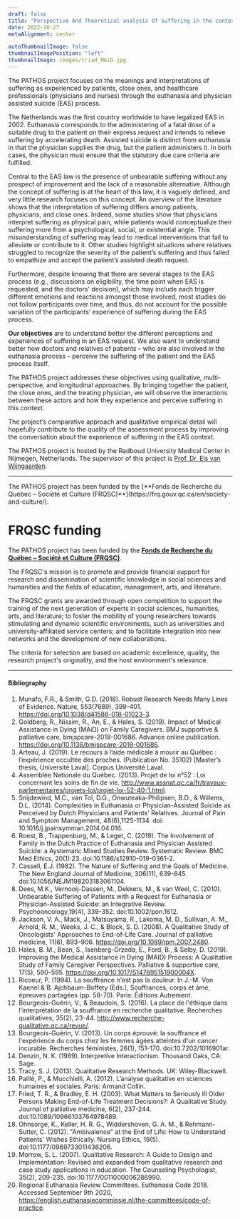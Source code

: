 ```yaml
---
draft: false
title: "Perspective And Theoretical analysis Of Suffering in the context of EAS (PATHOS)"
date: 2022-10-27
metaAlignment: center

autoThumbnailImage: false
thumbnailImagePosition: "left"
thumbnailImage: images/triad_MAiD.jpg
---
```


The PATHOS project focuses on the meanings and interpretations of suffering as experienced by patients, close ones, and healthcare professionals (physicians and nurses) through the euthanasia and physician assisted suicide (EAS) process. 

<!--more-->

The Netherlands was the first country worldwide to have legalized EAS in 2002. Euthanasia corresponds to the administering of a fatal dose of a suitable drug to the patient on their express request and intends to relieve suffering by accelerating death. Assisted suicide is distinct from euthanasia in that the physician supplies the drug, but the patient administers it. In both cases, the physician must ensure that the statutory due care criteria are fulfilled. 

Central to the EAS law is the presence of unbearable suffering without any prospect of improvement and the lack of a reasonable alternative. Although the concept of suffering is at the heart of this law, it is vaguely defined, and very little research focuses on this concept. An overview of the literature shows that the interpretation of suffering differs among patients, physicians, and close ones. Indeed, some studies show that physicians interpret suffering as physical pain, while patients would conceptualize their suffering more from a psychological, social, or existential angle. This misunderstanding of suffering may lead to medical interventions that fail to alleviate or contribute to it. Other studies highlight situations where relatives struggled to recognize the severity of the patient’s suffering and thus failed to empathize and accept the patient’s assisted death request.

Furthermore, despite knowing that there are several stages to the EAS process (e.g., discussions on eligibility, the time point when EAS is requested, and the doctors' decision), which may include each trigger different emotions and reactions amongst those involved, most studies do not follow participants over time, and thus, do not account for the possible variation of the participants’ experience of suffering during the EAS process. 

**Our objectives** are to understand better the different perceptions and experiences of suffering in an EAS request. We also want to understand better how doctors and relatives of patients – who are also involved in the euthanasia process – perceive the suffering of the patient and the EAS process itself. 

The PATHOS project addresses these objectives using qualitative, multi-perspective, and longitudinal approaches. By bringing together the patient, the close ones, and the treating physician, we will observe the interactions between these actors and how they experience and perceive suffering in this context. 

The project’s comparative approach and qualitative empirical detail will hopefully contribute to the quality of the assessment process by improving the conversation about the experience of suffering in the EAS context. 

The PATHOS project is hosted by the Radboud University Medical Center in Nijmegen, Netherlands. The supervisor of this project is [ Prof. Dr. Els van Wijngaarden](https://www.elsvanwijngaarden.com/).

---
<div class="example"> The PATHOS project has been funded by the [**Fonds de Recherche du Québec – Société et Culture (FRQSC)**](https://frq.gouv.qc.ca/en/society-and-culture/).  </div>

# FRQSC funding 

The PATHOS project has been funded by the [**Fonds de Recherche du Québec – Société et Culture (FRQSC)**](https://frq.gouv.qc.ca/en/society-and-culture/). 

The FRQSC's mission is to promote and provide financial support for research and dissemination of scientific knowledge in social sciences and humanities and the fields of education, management, arts, and literature. 

The FRQSC grants are awarded through open competition to support the training of the next generation of experts in social sciences, humanities, arts, and literature; to foster the mobility of young researchers towards stimulating and dynamic scientific environments, such as universities and university-affiliated service centers; and to facilitate integration into new networks and the development of new collaborations. 

The criteria for selection are based on academic excellence, quality, the research project's originality, and the host environment's relevance. 


 ---
 #### Bibliography ####

1.	Munafo, F.R., & Smith, G.D. (2018). Robust Research Needs Many Lines of Evidence. Nature, 553(7689), 399-401. https://doi.org/10.1038/d41586-018-01023-3.
2.	Goldberg, R., Nissim, R., An, E., & Hales, S. (2019). Impact of Medical Assistance in Dying (MAiD) on Family Caregivers. BMJ supportive & palliative care, bmjspcare-2018-001686. Advance online publication. https://doi.org/10.1136/bmjspcare-2018-001686.
3.	Arteau, J. (2019). Le recours à l’aide médicale à mourir au Québec : l’expérience occultée des proches. (Publication No. 35102) [Master’s thesis, Université Laval]. Corpus Université Laval.
4.	Assemblée Nationale du Québec. (2013). Projet de loi n°52 : Loi concernant les soins de fin de vie. http://www.assnat.qc.ca/fr/travaux-parlementaires/projets-loi/projet-loi-52-40-1.html.
5.	Snijdewind, M.C., van Tol, D.G., Onwuteaka-Philipsen, B.D., & Willems, D.L. (2014). Complexities in Euthanasia or Physician-Assisted Suicide as Perceived by Dutch Physicians and Patients' Relatives. Journal of Pain and Symptom Management, 48(6),1125-1134. doi:  10.1016/j.jpainsymman.2014.04.016.
6.	Roest, B., Trappenburg, M., & Leget, C. (2019). The Involvement of Family in the Dutch Practice of Euthanasia and Physician Assisted Suicide: a Aystematic Mixed Studies Review. Systematic Review. BMC Med Ethics, 20(1):23. doi:10.1186/s12910-019-0361-2.
7.	Cassell, E.J. (1982). The Nature of Suffering and the Goals of Medicine. The New England Journal of Medicine, 306(11), 639-645. doi:10.1056/NEJM198203183061104.
8.	Dees, M.K., Vernooij-Dassen, M., Dekkers, M., & van Weel, C. (2010). Unbearable Suffering of Patients with a Request for Euthanasia or Physician-Assisted Suicide: an Integrative Review. Psychooncology,19(4), 339-352. doi:10.1002/pon.1612.
9.	Jackson, V. A., Mack, J., Matsuyama, R., Lakoma, M. D., Sullivan, A. M., Arnold, R. M., Weeks, J. C., & Block, S. D. (2008). A Qualitative Study of Oncologists' Approaches to End-of-Life Care. Journal of palliative medicine, 11(6), 893–906. https://doi.org/10.1089/jpm.2007.2480.
10.	Hales, B. M., Bean, S., Isenberg-Grzeda, E., Ford, B., & Selby, D. (2019). Improving the Medical Assistance in Dying (MAID) Process: A Qualitative Study of Family Caregiver Perspectives. Palliative & supportive care, 17(5), 590–595. https://doi.org/10.1017/S147895151900004X.
11.	Ricoeur, P. (1994). La souffrance n'est pas la douleur. In J.-M. Von Kaenel & B. Ajchbaum-Boffety (Eds.), Souffrances, corps et âme, épreuves partagées (pp. 58-70). Paris: Éditions Autrement.
12.	Bourgeois-Guérin, V., & Beaudoin, S. (2016). La place de l'éthique dans l'interprétation de la souffrance en recherche qualitative. Recherches qualitatives, 35(2), 23-44. http://www.recherche-qualitative.qc.ca/revue/.
13.	Bourgeois-Guérin, V. (2013). Un corps éprouvé: la souffrance et l'expérience du corps chez les femmes âgées atteintes d'un cancer incurable. Recherches féministes, 26(1), 151-170. doi:10.7202/1016901ar.
14.	Denzin, N. K. (1989). Interpretive Interactionism. Thousand Oaks, CA: Sage.
15.	Tracy, S. J. (2013). Qualitative Research Methods. UK: Wiley-Blackwell.
16.	Paillé, P., & Mucchielli, A. (2012). L’analyse qualitative en sciences humaines et sociales. Paris: Armand Collin.
17.	Fried, T. R., & Bradley, E. H. (2003). What Matters to Seriously Ill Older Persons Making End-of-Life Treatment Decisions?: A Qualitative Study. Journal of palliative medicine, 6(2), 237-244. doi:10.1089/10966103764978489.
18.	Ohnsorge, K., Keller, H. R. G., Widdershoven, G. A. M., & Rehmann-Sutter, C. (2012). "Ambivalence" at the End of Life: How to Understand Patients' Wishes Ethically. Nursing Ethics, 19(5). doi:10.1177/0969733011436206.
19.	Morrow, S. L. (2007). Qualitative Research: A Guide to Design and Implementation: Revised and expanded from qualitative research and case study applications in education. The Counseling Psychologist, 35(2), 209-235. doi:10.1177/0011000006286990.
20.	Regional Euthanasia Review Committees. Euthanasia Code 2018. Accessed September 9th 2020, https://english.euthanasiecommissie.nl/the-committees/code-of-practice.

<!--{{< blockquote "Hello" "Test Person" />}}-->